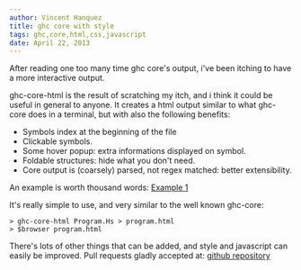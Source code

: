 ```yaml
---
author: Vincent Hanquez
title: ghc core with style
tags: ghc,core,html,css,javascript
date: April 22, 2013
---
```


After reading one too many time ghc core's output,
i've been itching to have a more interactive output.
<!--more-->

ghc-core-html is the result of scratching my itch, and i
think it could be useful in general to anyone. It creates
a html output similar to what ghc-core does in a terminal,
but with also the following benefits:

* Symbols index at the beginning of the file
* Clickable symbols.
* Some hover popup: extra informations displayed on symbol.
* Foldable structures: hide what you don't need.
* Core output is (coarsely) parsed, not regex matched: better extensibility.

An example is worth thousand words:
[Example 1](http://tab.snarc.org/misc/ghc-core-html-example1.html)

It's really simple to use, and very similar to the well known ghc-core:

    > ghc-core-html Program.Hs > program.html
    > $browser program.html

There's lots of other things that can be added,
and style and javascript can easily be improved.
Pull requests gladly accepted at: [github repository](http://github.com/vincenthz/ghc-core-html)
